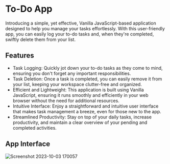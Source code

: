 
# To-Do App
Introducing a simple, yet effective, Vanilla JavaScript-based application designed to help you manage your tasks effortlessly. With this user-friendly app, you can easily log your to-do tasks and, when they're completed, swiftly delete them from your list.


## Features

- Task Logging: Quickly jot down your to-do tasks as they come to mind, ensuring you don't forget any important responsibilities.
- Task Deletion: Once a task is completed, you can easily remove it from your list, keeping your workspace clutter-free and organized.
- Efficient and Lightweight: This application is built using Vanilla JavaScript, ensuring it runs smoothly and efficiently in your web browser without the need for additional resources.
- Intuitive Interface: Enjoy a straightforward and intuitive user interface that makes task management a breeze, even for those new to the app.
- Streamlined Productivity: Stay on top of your daily tasks, increase productivity, and maintain a clear overview of your pending and completed activities.

 
## App Interface
![Screenshot 2023-10-03 170057](https://github.com/Rupal-Gupta29/TO-DO-App-JavaScript/assets/70842313/ba02dfd2-74b9-4b0a-9256-d3c47bc6847e)

